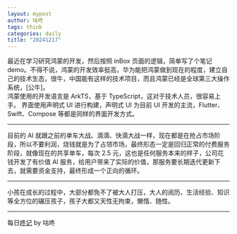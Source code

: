 ```yaml
---
layout: mypost
author: 咕咚
tags: think
categories: daily
title: "20241217"
---
```


最近在学习研究鸿蒙的开发，然后按照 inBox 页面的逻辑，简单写了个笔记 demo。不得不说，鸿蒙的开发效率挺高，华为能把鸿蒙做到现在的程度，建立自己的技术生态，很牛，中国能有这样的技术项目，而且鸿蒙已经是全球第三大操作系统，[公牛]。      
鸿蒙使用的开发语言是 ArkTS，基于 TypeScript，这对于技术人员，很容易上手。
界面使用声明式 UI 进行构建，声明式 UI 为目前 UI 开发的主流，Flutter、Swift、Compose 等都是同样的界面开发方式。

---
目前的 AI 就跟之前的单车大战、滴滴、快滴大战一样，现在都是在抢占市场阶段，所以不要利润，烧钱就是为了占领市场，最终形态一定是回归正常的付费服务阶段，就像现在的共享单车，每次 2.5 元，这也是任何服务本来的样子，公司花钱开发了有价值 AI 服务，给用户带来了实际的价值，那服务要长期迭代更新下去，就需要资金支持，最终形成一个正向的循环。

---
小孩在成长的过程中，大部分都免不了被大人打压，大人的阅历、生活经验、知识等全方位的碾压孩子，孩子大都又天性无拘束，懒惰、随性。

---
每日[⁡⁡⁢⁤‌‌​​‌⁢​​‬​‬‍‍​⁤⁤‌⁤⁢‌⁤⁤⁡‬﻿​⁡﻿⁣‌‌​⁣⁢⁣⁣‍﻿‬‬⁡‌‍﻿咚记](https://fcngifhkzsmc.feishu.cn/wiki/TUF1wJIrbiY9OKkpCotch8Q8nud?fromScene=spaceOverview)
by 咕咚